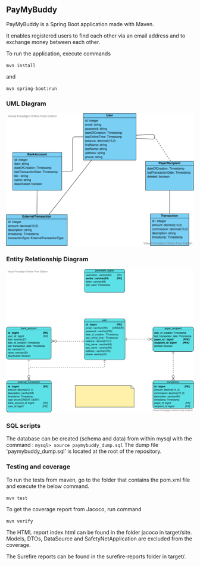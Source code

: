 ## PayMyBuddy

PayMyBuddy is a Spring Boot application made with Maven.

It enables registered users to find each other via an email address and to exchange money between each other. 

To run the application, execute commands

`mvn install`

and 

`mvn spring-boot:run`

### UML Diagram
![UML Diagram](P6_uml.svg)

### Entity Relationship Diagram
![UML Diagram](P6_er_model.svg)

### SQL scripts

The database can be created (schema and data) from within mysql with the command :
`mysql> source paymybuddy_dump.sql`
The dump file 'paymybuddy_dump.sql' is located at the root of the repository.

### Testing and coverage

To run the tests from maven, go to the folder that contains the pom.xml file and execute the below command.

`mvn test`

To get the coverage report from Jacoco, run command

`mvn verify`

The HTML report index.html can be found in the folder jacoco in target/site. Models, DTOs, DataSource and 
SafetyNetApplication are excluded from the coverage.

The Surefire reports can be found in the surefire-reports folder in target/.